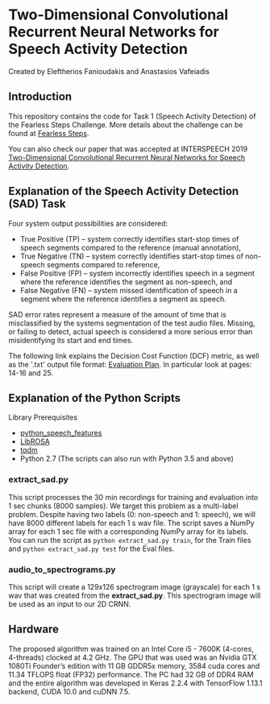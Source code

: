 # Two-Dimensional Convolutional Recurrent Neural Networks for Speech Activity Detection
Created by Eleftherios Fanioudakis and Anastasios Vafeiadis

## Introduction
This repository contains the code for Task 1 (Speech Activity Detection) of the Fearless Steps Challenge.
More details about the challenge can be found at <a href="http://fearlesssteps.exploreapollo.org/index.html" target="_blank">Fearless Steps</a>.

You can also check our paper that was accepted at INTERSPEECH 2019 <a href="https://www.isca-speech.org/archive/Interspeech_2019/abstracts/1354.html" target="_blank">Two-Dimensional Convolutional Recurrent Neural Networks for Speech Activity Detection</a>.

## Explanation of the Speech Activity Detection (SAD) Task
Four system output possibilities are considered:
* True Positive (TP) – system correctly identifies start-stop times of speech segments compared to the reference (manual annotation),
* True Negative (TN) – system correctly identifies start-stop times of non-speech segments compared to reference,
* False Positive (FP) – system incorrectly identifies speech in a segment where the reference identifies the segment as non-speech, and
* False Negative (FN) – system missed identification of speech in a segment where the reference identifies a segment as speech.

SAD error rates represent a measure of the amount of time that is misclassified by the systems segmentation of the test audio files. Missing, or failing to detect, actual speech is considered a more serious error than misidentifying its start and end times.

The following link explains the Decision Cost Function (DCF) metric, as well as the '.txt' output file format:
<a href="https://exploreapollo-audiodata.s3.amazonaws.com/fearless_steps_challenge_2019/v1.0/Fearless_Step_Evaluation_Plan_v1.2.pdf" target="_blank">Evaluation Plan</a>. In particular look at pages: 14-16 and 25.

## Explanation of the Python Scripts
Library Prerequisites 
* <a href="https://github.com/jameslyons/python_speech_features" target="_blank">python_speech_features</a>
* <a href="https://librosa.github.io/librosa/" target="_blank">LibROSA</a>
* <a href="https://tqdm.github.io/" target="_blank">tqdm</a>
* Python 2.7 (The scripts can also run with Python 3.5 and above)

### extract_sad.py
This script processes the 30 min recordings for training and evaluation into 1 sec chunks (8000 samples).
We target this problem as a multi-label problem. Despite having two labels (0: non-speech and 1: speech), we will have 8000 different labels for each 1 s wav file.
The script saves a NumPy array for each 1 sec file with a corresponding NumPy array for its labels.
You can run the script as `python extract_sad.py train`, for the Train files and `python extract_sad.py test` for the Eval files.

### audio_to_spectrograms.py
This script will create a 129x126 spectrogram image (grayscale) for each 1 s wav that was created from the **extract_sad.py**. This spectrogram image will be used as an input to our 2D CRNN.

## Hardware
The proposed algorithm was trained on an Intel Core i5 - 7600K (4-cores, 4-threads) clocked at 4.2 GHz. The GPU that was used was an Nvidia GTX 1080Ti Founder’s edition with 11 GB GDDR5x memory, 3584 cuda cores and 11.34 TFLOPS float (FP32) performance. The PC had 32 GB of DDR4 RAM and the entire algorithm was developed in Keras 2.2.4 with TensorFlow 1.13.1 backend, CUDA 10.0 and cuDNN 7.5.

